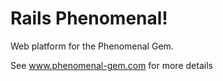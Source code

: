 Rails Phenomenal!
===
Web platform for the Phenomenal Gem.

See www.phenomenal-gem.com for more details